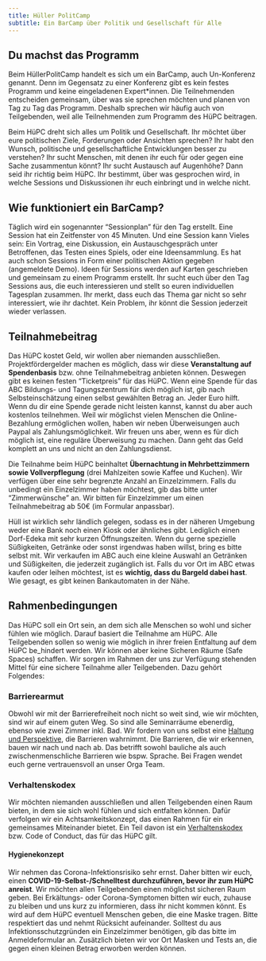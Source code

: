 ```yaml
---
title: Hüller PolitCamp
subtitle: Ein BarCamp über Politik und Gesellschaft für Alle
---
```



## Du machst das Programm

Beim HüllerPolitCamp handelt es sich um ein BarCamp, auch Un-Konferenz genannt. Denn im Gegensatz zu einer Konferenz gibt es kein festes Programm und keine eingeladenen Expert\*innen. Die Teilnehmenden entscheiden gemeinsam, über was sie sprechen möchten und planen von Tag zu Tag das Programm. Deshalb sprechen wir häufig auch von Teilgebenden, weil alle Teilnehmenden zum Programm des HüPC beitragen.

Beim HüPC dreht sich alles um Politik und Gesellschaft. Ihr möchtet über eure politischen Ziele, Forderungen oder Ansichten sprechen? Ihr habt den Wunsch, politische und gesellschaftliche Entwicklungen besser zu verstehen? Ihr sucht Menschen, mit denen ihr euch für oder gegen eine Sache zusammentun könnt? Ihr sucht Austausch auf Augenhöhe? Dann seid ihr richtig beim HüPC. Ihr bestimmt, über was gesprochen wird, in welche Sessions und Diskussionen ihr euch einbringt und in welche nicht.

## Wie funktioniert ein BarCamp?

Täglich wird ein sogenannter “Sessionplan” für den Tag erstellt. Eine Session hat ein Zeitfenster von 45 Minuten. Und eine Session kann Vieles sein: Ein Vortrag, eine Diskussion, ein Austauschgespräch unter Betroffenen, das Testen eines Spiels, oder eine Ideensammlung. Es hat auch schon Sessions in Form einer politischen Aktion gegeben (angemeldete Demo). Ideen für Sessions werden auf Karten geschrieben und gemeinsam zu einem Programm erstellt. Ihr sucht euch über den Tag Sessions aus, die euch interessieren und stellt so euren individuellen Tagesplan zusammen. Ihr merkt, dass euch das Thema gar nicht so sehr interessiert, wie ihr dachtet. Kein Problem, ihr könnt die Session jederzeit wieder verlassen.

## Teilnahmebeitrag

Das HüPC kostet Geld, wir wollen aber niemanden ausschließen. Projektfördergelder machen es möglich, dass wir diese **Veranstaltung auf Spendenbasis** bzw. ohne Teilnahmebeitrag anbieten können. Deswegen gibt es keinen festen “Ticketpreis” für das HüPC. Wenn eine Spende für das ABC Bildungs- und Tagungszentrum für dich möglich ist, gib nach Selbsteinschätzung einen selbst gewählten Betrag an. Jeder Euro hilft. Wenn du dir eine Spende gerade nicht leisten kannst, kannst du aber auch kostenlos teilnehmen. Weil wir möglichst vielen Menschen die Online-Bezahlung ermöglichen wollen, haben wir neben Überweisungen auch Paypal als Zahlungsmöglichkeit. Wir freuen uns aber, wenn es für dich möglich ist, eine reguläre Überweisung zu machen. Dann geht das Geld komplett an uns und nicht an den Zahlungsdienst.

Die Teilnahme beim HüPC beinhaltet **Übernachtung in Mehrbettzimmern sowie Vollverpflegung** (drei Mahlzeiten sowie Kaffee und Kuchen). Wir verfügen über eine sehr begrenzte Anzahl an Einzelzimmern. Falls du unbedingt ein Einzelzimmer haben möchtest, gib das bitte unter “Zimmerwünsche” an. Wir bitten für Einzelzimmer um einen Teilnahmebeitrag ab 50€ (im Formular anpassbar).

Hüll ist wirklich sehr ländlich gelegen, sodass es in der näheren Umgebung weder eine Bank noch einen Kiosk oder ähnliches gibt. Lediglich einen Dorf-Edeka mit sehr kurzen Öffnungszeiten. Wenn du gerne spezielle Süßigkeiten, Getränke oder sonst irgendwas haben willst, bring es bitte selbst mit. Wir verkaufen im ABC auch eine kleine Auswahl an Getränken und Süßigkeiten, die jederzeit zugänglich ist. Falls du vor Ort im ABC etwas kaufen oder leihen möchtest, ist es **wichtig, dass du Bargeld dabei hast**. Wie gesagt, es gibt keinen Bankautomaten in der Nähe.

## Rahmenbedingungen

Das HüPC soll ein Ort sein, an dem sich alle Menschen so wohl und sicher fühlen wie möglich. Darauf basiert die Teilnahme am HüPC. Alle Teilgebenden sollen so wenig wie möglich in ihrer freien Entfaltung auf dem HüPC be_hindert werden. Wir können aber keine Sicheren Räume (Safe Spaces) schaffen. Wir sorgen im Rahmen der uns zur Verfügung stehenden Mittel für eine sichere Teilnahme aller Teilgebenden. Dazu gehört Folgendes:

### Barrierearmut

Obwohl wir mit der Barrierefreiheit noch nicht so weit sind, wie wir möchten, sind wir auf einem guten Weg. So sind alle Seminarräume ebenerdig, ebenso wie zwei Zimmer inkl. Bad. Wir fordern von uns selbst eine [Haltung und Perspektive](https://www.abc-huell.de/ueber-uns/#disabilitystatement), die Barrieren wahrnimmt. Die Barrieren, die wir erkennen, bauen wir nach und nach ab. Das betrifft sowohl bauliche als auch zwischenmenschliche Barrieren wie bspw. Sprache. Bei Fragen wendet euch gerne vertrauensvoll an unser Orga Team.

### Verhaltenskodex

Wir möchten niemanden ausschließen und allen Teilgebenden einen Raum bieten, in dem sie sich wohl fühlen und sich entfalten können. Dafür verfolgen wir ein Achtsamkeitskonzept, das einen Rahmen für ein gemeinsames Miteinander bietet. Ein Teil davon ist ein [Verhaltenskodex](../code-of-conduct/) bzw. Code of Conduct, das für das HüPC gilt.

#### Hygienekonzept

Wir nehmen das Corona-Infektionsrisiko sehr ernst. Daher bitten wir euch, einen **COVID-19-Selbst-/Schnelltest durchzuführen, bevor ihr zum HüPC anreist**. Wir möchten allen Teilgebenden einen möglichst sicheren Raum geben. Bei Erkältungs- oder Corona-Symptomen bitten wir euch, zuhause zu bleiben und uns kurz zu informieren, dass ihr nicht kommen könnt. Es wird auf dem HüPC eventuell Menschen geben, die eine Maske tragen. Bitte respektiert das und nehmt Rücksicht aufeinander. Solltest du aus Infektionsschutzgründen ein Einzelzimmer benötigen, gib das bitte im Anmeldeformular an. Zusätzlich bieten wir vor Ort Masken und Tests an, die gegen einen kleinen Betrag erworben werden können.

